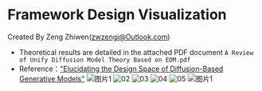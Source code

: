 # Framework Design Visualization

Created By Zeng Zhiwen(zwzengi@Outlook.com)

- Theoretical results are detailed in the attached PDF document `A Review of Unify Diffusion Model Theory Based on EDM.pdf`
-  Reference：["Elucidating the Design Space of Diffusion-Based Generative Models"](https://arxiv.org/abs/2206.00364)
![图片1](https://github.com/user-attachments/assets/3f60b219-7c79-4478-ab98-bfed2e04f32c)
![02](https://github.com/user-attachments/assets/99083ad3-804f-4aef-9843-f9622a4ecfb0)
![03](https://github.com/user-attachments/assets/462fae6f-3db4-44f5-87d5-c7b009c0e37f)
![04](https://github.com/user-attachments/assets/bc02dc91-c19c-4206-9a65-946f637d9d6c)
![05](https://github.com/user-attachments/assets/55b13dc6-5b3b-4f0b-bff2-7c211926036e)
![图片1](https://github.com/user-attachments/assets/dc6689fb-9eb3-443b-b341-35224fda1597)

